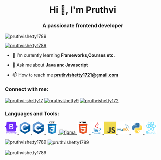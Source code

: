 <h1 align="center">Hi 👋, I'm Pruthvi</h1>
<h3 align="center">A passionate frontend developer</h3>

<p align="left"> <img src="https://komarev.com/ghpvc/?username=pruthvishetty1789&label=Profile%20views&color=0e75b6&style=flat" alt="pruthvishetty1789" /> </p>

<p align="left"> <a href="https://github.com/ryo-ma/github-profile-trophy"><img src="https://github-profile-trophy.vercel.app/?username=pruthvishetty1789" alt="pruthvishetty1789" /></a> </p>

- 🌱 I’m currently learning **Frameworks,Courses etc.**

- 💬 Ask me about **Java and Javascript**

- 📫 How to reach me **pruthvishetty1721@gmail.com**

<h3 align="left">Connect with me:</h3>
<p align="left">
<a href="https://linkedin.com/in/pruthvi-shetty17" target="blank"><img align="center" src="https://raw.githubusercontent.com/rahuldkjain/github-profile-readme-generator/master/src/images/icons/Social/linked-in-alt.svg" alt="pruthvi-shetty17" height="30" width="40" /></a>
<a href="https://www.codechef.com/users/pruthvishetty9" target="blank"><img align="center" src="https://cdn.jsdelivr.net/npm/simple-icons@3.1.0/icons/codechef.svg" alt="pruthvishetty9" height="30" width="40" /></a>
<a href="https://www.hackerrank.com/pruthvishetty172" target="blank"><img align="center" src="https://raw.githubusercontent.com/rahuldkjain/github-profile-readme-generator/master/src/images/icons/Social/hackerrank.svg" alt="pruthvishetty172" height="30" width="40" /></a>
</p>

<h3 align="left">Languages and Tools:</h3>
<p align="left"> <a href="https://getbootstrap.com" target="_blank" rel="noreferrer"> <img src="https://raw.githubusercontent.com/devicons/devicon/master/icons/bootstrap/bootstrap-plain-wordmark.svg" alt="bootstrap" width="40" height="40"/> </a> <a href="https://www.cprogramming.com/" target="_blank" rel="noreferrer"> <img src="https://raw.githubusercontent.com/devicons/devicon/master/icons/c/c-original.svg" alt="c" width="40" height="40"/> </a> <a href="https://www.w3schools.com/cpp/" target="_blank" rel="noreferrer"> <img src="https://raw.githubusercontent.com/devicons/devicon/master/icons/cplusplus/cplusplus-original.svg" alt="cplusplus" width="40" height="40"/> </a> <a href="https://www.w3schools.com/css/" target="_blank" rel="noreferrer"> <img src="https://raw.githubusercontent.com/devicons/devicon/master/icons/css3/css3-original-wordmark.svg" alt="css3" width="40" height="40"/> </a> <a href="https://www.figma.com/" target="_blank" rel="noreferrer"> <img src="https://www.vectorlogo.zone/logos/figma/figma-icon.svg" alt="figma" width="40" height="40"/> </a> <a href="https://www.w3.org/html/" target="_blank" rel="noreferrer"> <img src="https://raw.githubusercontent.com/devicons/devicon/master/icons/html5/html5-original-wordmark.svg" alt="html5" width="40" height="40"/> </a> <a href="https://www.java.com" target="_blank" rel="noreferrer"> <img src="https://raw.githubusercontent.com/devicons/devicon/master/icons/java/java-original.svg" alt="java" width="40" height="40"/> </a> <a href="https://developer.mozilla.org/en-US/docs/Web/JavaScript" target="_blank" rel="noreferrer"> <img src="https://raw.githubusercontent.com/devicons/devicon/master/icons/javascript/javascript-original.svg" alt="javascript" width="40" height="40"/> </a> <a href="https://www.mysql.com/" target="_blank" rel="noreferrer"> <img src="https://raw.githubusercontent.com/devicons/devicon/master/icons/mysql/mysql-original-wordmark.svg" alt="mysql" width="40" height="40"/> </a> <a href="https://www.python.org" target="_blank" rel="noreferrer"> <img src="https://raw.githubusercontent.com/devicons/devicon/master/icons/python/python-original.svg" alt="python" width="40" height="40"/> </a> <a href="https://reactjs.org/" target="_blank" rel="noreferrer"> <img src="https://raw.githubusercontent.com/devicons/devicon/master/icons/react/react-original-wordmark.svg" alt="react" width="40" height="40"/> </a> </p>

<p><img align="left" src="https://github-readme-stats.vercel.app/api/top-langs?username=pruthvishetty1789&show_icons=true&locale=en&layout=compact" alt="pruthvishetty1789" /></p>

<p>&nbsp;<img align="center" src="https://github-readme-stats.vercel.app/api?username=pruthvishetty1789&show_icons=true&locale=en" alt="pruthvishetty1789" /></p>

<p><img align="center" src="https://github-readme-streak-stats.herokuapp.com/?user=pruthvishetty1789&" alt="pruthvishetty1789" /></p>
